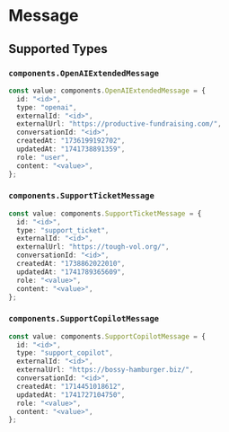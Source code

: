 # Message


## Supported Types

### `components.OpenAIExtendedMessage`

```typescript
const value: components.OpenAIExtendedMessage = {
  id: "<id>",
  type: "openai",
  externalId: "<id>",
  externalUrl: "https://productive-fundraising.com/",
  conversationId: "<id>",
  createdAt: "1736199192702",
  updatedAt: "1741738891359",
  role: "user",
  content: "<value>",
};
```

### `components.SupportTicketMessage`

```typescript
const value: components.SupportTicketMessage = {
  id: "<id>",
  type: "support_ticket",
  externalId: "<id>",
  externalUrl: "https://tough-vol.org/",
  conversationId: "<id>",
  createdAt: "1738862022010",
  updatedAt: "1741789365609",
  role: "<value>",
  content: "<value>",
};
```

### `components.SupportCopilotMessage`

```typescript
const value: components.SupportCopilotMessage = {
  id: "<id>",
  type: "support_copilot",
  externalId: "<id>",
  externalUrl: "https://bossy-hamburger.biz/",
  conversationId: "<id>",
  createdAt: "1714451018612",
  updatedAt: "1741727104750",
  role: "<value>",
  content: "<value>",
};
```

